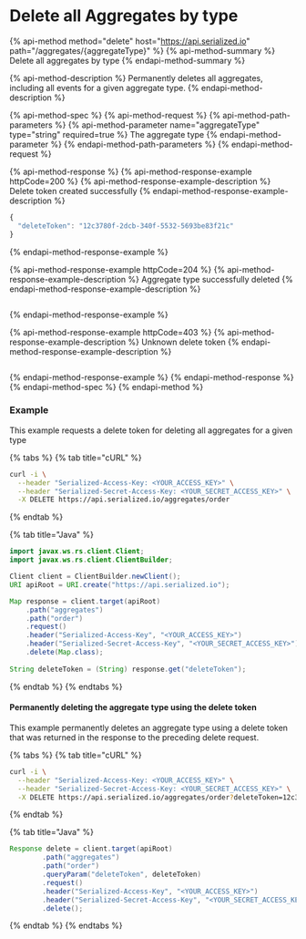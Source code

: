 # Delete all Aggregates by type

{% api-method method="delete" host="https://api.serialized.io" path="/aggregates/{aggregateType}" %}
{% api-method-summary %}
Delete all aggregates by type
{% endapi-method-summary %}

{% api-method-description %}
Permanently deletes all aggregates, including all events for a given aggregate type.
{% endapi-method-description %}

{% api-method-spec %}
{% api-method-request %}
{% api-method-path-parameters %}
{% api-method-parameter name="aggregateType" type="string" required=true %}
The aggregate type
{% endapi-method-parameter %}
{% endapi-method-path-parameters %}
{% endapi-method-request %}

{% api-method-response %}
{% api-method-response-example httpCode=200 %}
{% api-method-response-example-description %}
Delete token created successfully 
{% endapi-method-response-example-description %}

```javascript
{
  "deleteToken": "12c3780f-2dcb-340f-5532-5693be83f21c"
}
```
{% endapi-method-response-example %}

{% api-method-response-example httpCode=204 %}
{% api-method-response-example-description %}
Aggregate type successfully deleted
{% endapi-method-response-example-description %}

```

```
{% endapi-method-response-example %}

{% api-method-response-example httpCode=403 %}
{% api-method-response-example-description %}
Unknown delete token
{% endapi-method-response-example-description %}

```text

```
{% endapi-method-response-example %}
{% endapi-method-response %}
{% endapi-method-spec %}
{% endapi-method %}

### Example

This example requests a delete token for deleting all aggregates for a given type

{% tabs %}
{% tab title="cURL" %}
```bash
curl -i \
  --header "Serialized-Access-Key: <YOUR_ACCESS_KEY>" \
  --header "Serialized-Secret-Access-Key: <YOUR_SECRET_ACCESS_KEY>" \
  -X DELETE https://api.serialized.io/aggregates/order
```
{% endtab %}

{% tab title="Java" %}
```java
import javax.ws.rs.client.Client;
import javax.ws.rs.client.ClientBuilder;

Client client = ClientBuilder.newClient();
URI apiRoot = URI.create("https://api.serialized.io");

Map response = client.target(apiRoot)
    .path("aggregates")
    .path("order")
    .request()
    .header("Serialized-Access-Key", "<YOUR_ACCESS_KEY>")
    .header("Serialized-Secret-Access-Key", "<YOUR_SECRET_ACCESS_KEY>")
    .delete(Map.class);
    
String deleteToken = (String) response.get("deleteToken");
```
{% endtab %}
{% endtabs %}

#### Permanently deleting the aggregate type using the delete token

This example permanently deletes an aggregate type using a delete token that was returned in the response to the preceding delete request.

{% tabs %}
{% tab title="cURL" %}
```bash
curl -i \
  --header "Serialized-Access-Key: <YOUR_ACCESS_KEY>" \
  --header "Serialized-Secret-Access-Key: <YOUR_SECRET_ACCESS_KEY>" \
  -X DELETE https://api.serialized.io/aggregates/order?deleteToken=12c3780f-2dcb-340f-5532-5693be83f21c
```
{% endtab %}

{% tab title="Java" %}
```java
Response delete = client.target(apiRoot)
        .path("aggregates")
        .path("order")
        .queryParam("deleteToken", deleteToken)
        .request()
        .header("Serialized-Access-Key", "<YOUR_ACCESS_KEY>")
        .header("Serialized-Secret-Access-Key", "<YOUR_SECRET_ACCESS_KEY>")
        .delete();
```
{% endtab %}
{% endtabs %}

